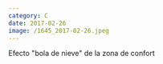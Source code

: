 ```yaml
--- 
category: C 
date: 2017-02-26 
image: /1645_2017-02-26.jpeg 
--- 
```


Efecto "bola de nieve" de la zona de confort